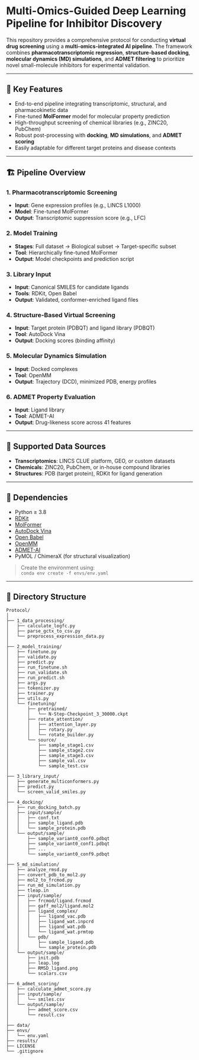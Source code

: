 # Multi-Omics-Guided Deep Learning Pipeline for Inhibitor Discovery

This repository provides a comprehensive protocol for conducting **virtual drug screening** using a **multi-omics-integrated AI pipeline**. The framework combines **pharmacotranscriptomic regression**, **structure-based docking**, **molecular dynamics (MD) simulations**, and **ADMET filtering** to prioritize novel small-molecule inhibitors for experimental validation.

---

## 🧠 Key Features

- End-to-end pipeline integrating transcriptomic, structural, and pharmacokinetic data  
- Fine-tuned **MolFormer** model for molecular property prediction  
- High-throughput screening of chemical libraries (e.g., ZINC20, PubChem)  
- Robust post-processing with **docking**, **MD simulations**, and **ADMET scoring**  
- Easily adaptable for different target proteins and disease contexts

---

## 🏗️ Pipeline Overview

### 1. Pharmacotranscriptomic Screening
- **Input**: Gene expression profiles (e.g., LINCS L1000)  
- **Model**: Fine-tuned MolFormer  
- **Output**: Transcriptomic suppression score (e.g., LFC)

### 2. Model Training
- **Stages**: Full dataset → Biological subset → Target-specific subset  
- **Tool**: Hierarchically fine-tuned MolFormer  
- **Output**: Model checkpoints and prediction script

### 3. Library Input
- **Input**: Canonical SMILES for candidate ligands  
- **Tools**: RDKit, Open Babel  
- **Output**: Validated, conformer-enriched ligand files

### 4. Structure-Based Virtual Screening
- **Input**: Target protein (PDBQT) and ligand library (PDBQT)  
- **Tool**: AutoDock Vina  
- **Output**: Docking scores (binding affinity)

### 5. Molecular Dynamics Simulation
- **Input**: Docked complexes  
- **Tool**: OpenMM  
- **Output**: Trajectory (DCD), minimized PDB, energy profiles

### 6. ADMET Property Evaluation
- **Input**: Ligand library  
- **Tool**: ADMET-AI  
- **Output**: Drug-likeness score across 41 features

---

## 🧬 Supported Data Sources

- **Transcriptomics**: LINCS CLUE platform, GEO, or custom datasets  
- **Chemicals**: ZINC20, PubChem, or in-house compound libraries  
- **Structures**: PDB (target protein), RDKit for ligand generation

---

## 🔧 Dependencies

- Python ≥ 3.8  
- [RDKit](https://www.rdkit.org)  
- [MolFormer](https://ibm.box.com/v/MolFormer-data)  
- [AutoDock Vina](https://vina.scripps.edu)  
- [Open Babel](http://openbabel.org)  
- [OpenMM](https://openmm.org)  
- [ADMET-AI](https://admet.ai.greenstonebio.com)  
- PyMOL / ChimeraX (for structural visualization)

> Create the environment using:  
> `conda env create -f envs/env.yaml`

---

## 📂 Directory Structure

```plaintext
Protocol/
│
├── 1_data_processing/
│   ├── calculate_logfc.py
│   ├── parse_gctx_to_csv.py
│   └── preprocess_expression_data.py
│
├── 2_model_training/
│   ├── finetune.py
│   ├── validate.py
│   ├── predict.py
│   ├── run_finetune.sh
│   ├── run_validate.sh
│   ├── run_predict.sh
│   ├── args.py
│   ├── tokenizer.py
│   ├── trainer.py
│   ├── utils.py
│   └── finetuning/
│       ├── pretrained/
│       │   └── N-Step-Checkpoint_3_30000.ckpt
│       ├── rotate_attention/
│       │   ├── attention_layer.py
│       │   ├── rotary.py
│       │   └── rotate_builder.py
│       └── source/
│           ├── sample_stage1.csv
│           ├── sample_stage2.csv
│           ├── sample_stage3.csv
│           ├── sample_val.csv
│           └── sample_test.csv
│
├── 3_library_input/
│   ├── generate_multiconformers.py
│   ├── predict.py
│   └── screen_valid_smiles.py
│
├── 4_docking/
│   ├── run_docking_batch.py
│   ├── input/sample/
│   │   ├── conf.txt
│   │   ├── sample_ligand.pdb
│   │   └── sample_protein.pdb
│   └── output/sample/
│       ├── sample_variant0_conf0.pdbqt
│       ├── sample_variant0_conf1.pdbqt
│       ├── ...
│       └── sample_variant0_conf9.pdbqt
│
├── 5_md_simulation/
│   ├── analyze_rmsd.py
│   ├── convert_pdb_to_mol2.py
│   ├── mol2_to_frcmod.py
│   ├── run_md_simulation.py
│   ├── tleap.in
│   ├── input/sample/
│   │   ├── frcmod/ligand.frcmod
│   │   ├── gaff_mol2/ligand.mol2
│   │   ├── ligand_complex/
│   │   │   ├── ligand_vac.pdb
│   │   │   ├── ligand_wat.inpcrd
│   │   │   ├── ligand_wat.pdb
│   │   │   └── ligand_wat.prmtop
│   │   └── pdb/
│   │       ├── sample_ligand.pdb
│   │       └── sample_protein.pdb
│   └── output/sample/
│       ├── init.pdb
│       ├── leap.log
│       ├── RMSD_ligand.png
│       └── scalars.csv
│
├── 6_admet_scoring/
│   ├── calculate_admet_score.py
│   ├── input/sample/
│   │   └── smiles.csv
│   └── output/sample/
│       ├── admet_score.csv
│       └── result.csv
│
├── data/
├── envs/
│   └── env.yaml
├── results/
├── LICENSE
└── .gitignore
